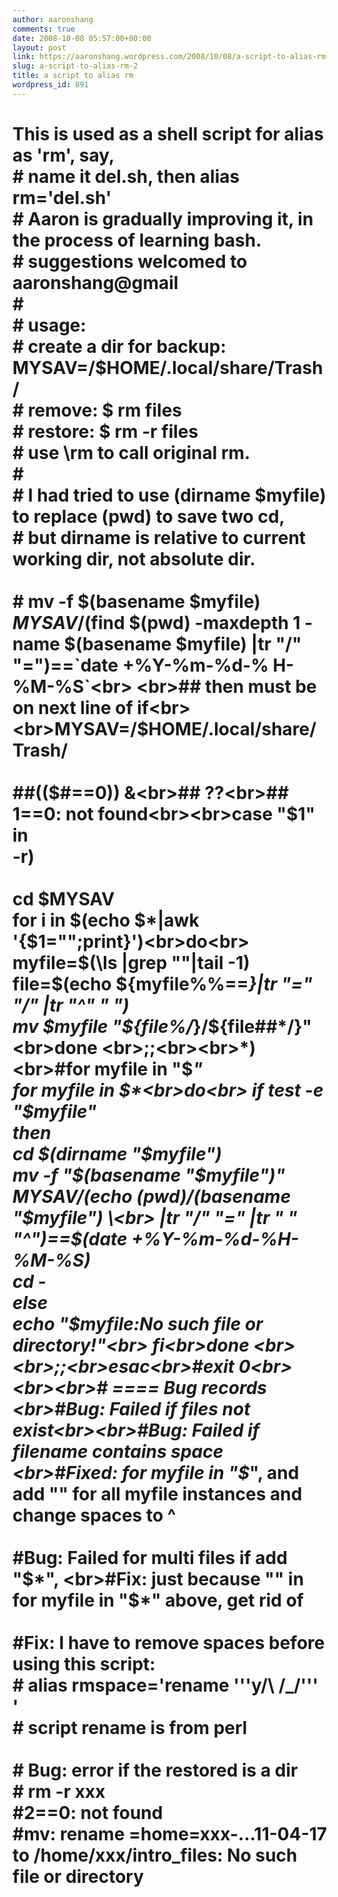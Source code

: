 ```yaml
---
author: aaronshang
comments: true
date: 2008-10-08 05:57:00+00:00
layout: post
link: https://aaronshang.wordpress.com/2008/10/08/a-script-to-alias-rm-2/
slug: a-script-to-alias-rm-2
title: a script to alias rm
wordpress_id: 891
---
```


# This is used as a shell script for alias as 'rm', say, <br># name it del.sh, then alias rm='del.sh'<br># Aaron is gradually improving it, in the process of learning bash.<br># suggestions welcomed to aaronshang@gmail<br> #<br># usage: <br># create a dir for backup: MYSAV=/$HOME/.local/share/Trash/<br># remove: $ rm files<br># restore: $ rm -r files<br># use \rm to call original rm.<br>#<br># I had tried to use (dirname $myfile) to replace (pwd) to save two cd,<br> # but dirname is relative to current working dir, not absolute dir.<br><br># mv -f $(basename $myfile) ${MYSAV}/$(find $(pwd) -maxdepth 1 -name $(basename $myfile)  |tr "/" "=")==`date +%Y-%m-%d-% H-%M-%S`<br> <br>## then must be on next line of if<br><br>MYSAV=/$HOME/.local/share/Trash/<br><br>##(($#==0)) &<br>## ??<br>##  1==0: not found<br><br>case "$1" in<br>-r)<br> <br>cd $MYSAV<br>for i in $(echo $*|awk '{$1="";print}')<br>do<br>	myfile=$(\ls |grep "\"|tail -1)<br>	file=$(echo ${myfile%%==*}|tr "=" "/" |tr "^" " ")<br> 	mv $myfile "${file%/*}/${file##*/}"<br>done <br>;;<br><br>*)<br>#for myfile in "$*"<br>for myfile in $*<br>do<br>	if test -e "$myfile"<br>		then<br>			cd $(dirname "$myfile")<br>			mv -f "$(basename "$myfile")" ${MYSAV}/$(echo $(pwd)/$(basename "$myfile") \<br> 				|tr "/" "=" |tr " " "^")==$(date +%Y-%m-%d-%H-%M-%S)<br>			cd -<br>    else<br>		echo "$myfile:No such file or directory!"<br>    fi<br>done <br><br>;;<br>esac<br>#exit 0<br> <br><br># ==== Bug records <br>#Bug: Failed if files not exist<br><br>#Bug: Failed if filename contains space <br>#Fixed: for myfile in "$*", and add "" for all myfile instances and change spaces to ^ <br> <br>#Bug: Failed for multi files if add "$*", <br>#Fix: just because "" in for myfile in "$*" above, get rid of <br><br>#Fix: I have to remove spaces before using this script:<br># alias rmspace='rename  '\''y/\ /_/'\'' '<br> # script rename is from perl <br><br># Bug: error if the restored is a dir<br># rm -r xxx<br>#2==0: not found<br>#mv: rename =home=xxx-...11-04-17 to /home/xxx/intro_files: No such file or directory<br>

![]()
